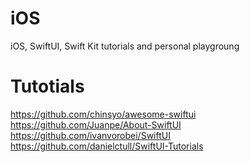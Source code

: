 # iOS
iOS, SwiftUI, Swift Kit tutorials and personal playgroung

# Tutotials
https://github.com/chinsyo/awesome-swiftui
https://github.com/Juanpe/About-SwiftUI
https://github.com/ivanvorobei/SwiftUI
https://github.com/danielctull/SwiftUI-Tutorials
